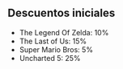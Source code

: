 ## Descuentos iniciales
- The Legend Of Zelda: 10%
- The Last of Us: 15%
- Super Mario Bros: 5%
- Uncharted 5: 25%
